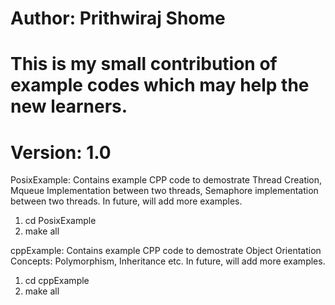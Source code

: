 # Author: Prithwiraj Shome
# This is my small contribution of example codes which may help the new learners.
# Version: 1.0
PosixExample: Contains example CPP code to demostrate Thread Creation, Mqueue Implementation between two threads, Semaphore implementation between two threads. In future, will add more examples.
1. cd PosixExample
2. make all

cppExample: Contains example CPP code to demostrate Object Orientation Concepts: Polymorphism, Inheritance etc. In future, will add more examples.
1. cd cppExample
2. make all


